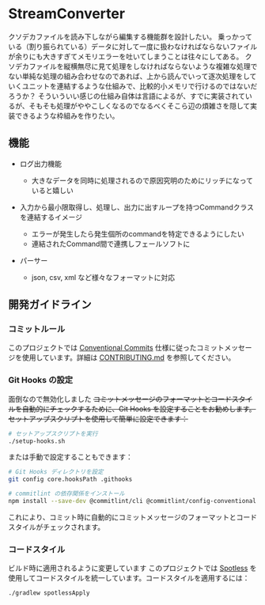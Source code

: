 # StreamConverter

クソデカファイルを読み下しながら編集する機能群を設計したい。
乗っかっている（割り振られている）データに対して一度に扱わなければならないファイルが余りにも大きすぎてメモリエラーを吐いてしまうことは往々にしてある。
クソデカファイルを縦横無尽に見て処理をしなければならないような複雑な処理でない単純な処理の組み合わせなのであれば、上から読んでいって逐次処理をしていくユニットを連結するような仕組みで、比較的小メモリで行けるのではないだろうか？
そういういい感じの仕組み自体は言語によるが、すでに実装されているが、そもそも処理がややこしくなるのでなるべくそこら辺の煩雑さを隠して実装できるような枠組みを作りたい。

## 機能

- ログ出力機能
  - 大きなデータを同時に処理されるので原因究明のためにリッチになっていると嬉しい

- 入力から最小限取得し、処理し、出力に出すループを持つCommandクラスを連結するイメージ
  - エラーが発生したら発生個所のcommandを特定できるようにしたい
  - 連結されたCommand間で連携しフェールソフトに

- パーサー
  - json, csv, xml など様々なフォーマットに対応

## 開発ガイドライン

### コミットルール

このプロジェクトでは [Conventional Commits](https://www.conventionalcommits.org/) 仕様に従ったコミットメッセージを使用しています。詳細は [CONTRIBUTING.md](doc/CONTRIBUTING.md) を参照してください。

### Git Hooks の設定
面倒なので無効化しました
~~コミットメッセージのフォーマットとコードスタイルを自動的にチェックするために、Git Hooks を設定することをお勧めします。セットアップスクリプトを使用して簡単に設定できます：~~

```bash
# セットアップスクリプトを実行
./setup-hooks.sh
```

または手動で設定することもできます：

```bash
# Git Hooks ディレクトリを設定
git config core.hooksPath .githooks

# commitlint の依存関係をインストール
npm install --save-dev @commitlint/cli @commitlint/config-conventional
```

これにより、コミット時に自動的にコミットメッセージのフォーマットとコードスタイルがチェックされます。

### コードスタイル
ビルド時に適用されるように変更しています
このプロジェクトでは [Spotless](https://github.com/diffplug/spotless) を使用してコードスタイルを統一しています。コードスタイルを適用するには：

```bash
./gradlew spotlessApply
```
